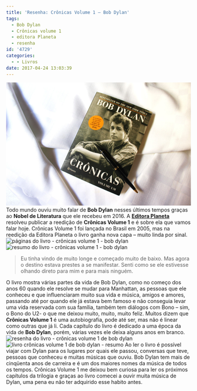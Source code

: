 ```yaml
---
title: 'Resenha: Crônicas Volume 1 – Bob Dylan'
tags:
  - Bob Dylan
  - Crônicas volume 1
  - editora Planeta
  - resenha
id: '4729'
categories:
  - - Livros
date: 2017-04-24 13:03:39
---
```


![Resenha Crônicas Volume 1 – Bob Dylan ](/wp-content/uploads/2017/04/capa-Crônicas-Volume-1-–-Bob-Dylan.jpg) Todo mundo ouviu muito falar de **Bob Dylan** nesses últimos tempos graças ao **Nobel de Literatura** que ele recebeu em 2016. A [**Editora Planeta**](http://www.planetadelivros.com.br/) resolveu publicar a reedição de **Crônicas Volume 1** e é sobre ela que vamos falar hoje. Crônicas Volume 1 foi lançada no Brasil em 2005, mas na reedição da Editora Planeta o livro ganha nova capa – muito linda por sinal. ![páginas do livro - crônicas volume 1 - bob dylan](/wp-content/uploads/2017/04/resenha-crônicas-volume-1-bob-dylan.jpg) ![resumo do livro - crônicas volume 1 - bob dylan](/wp-content/uploads/2017/04/lombada-do-livro-crônicas-volume-I-bob-dylan-1.jpg)

> Eu tinha vindo de muito longe e começado muito de baixo. Mas agora o destino estava prestes a se manifestar. Senti como se ele estivesse olhando direto para mim e para mais ninguém.

O livro mostra várias partes da vida de Bob Dylan, como no começo dos anos 60 quando ele resolve se mudar para Manhattan, as pessoas que ele conheceu e que influenciaram muito sua vida e música, amigos e amores, passando até por quando ele já estava bem famoso e não conseguia levar uma vida reservada com sua família, também tem diálogos com Bono – sim, o Bono do U2- o que me deixou muito, muito, muito feliz. Muitos dizem que **Crônicas Volume 1** é uma autobiografia, pode até ser, mas não é linear como outras que já li. Cada capítulo do livro é dedicado a uma época da vida de **Bob Dylan**, porém, várias vezes ele deixa alguns anos em branco. ![resenha do livro - crônicas volume 1 de bob dylan](/wp-content/uploads/2017/04/contra-capa-do-livro-crônicas-volume-1-de-Bob-Dylan.jpg) ![livro crônicas volume 1 de bob dylan - resumo](/wp-content/uploads/2017/04/resenha-do-livro-crônicas-volume-1-Bob-Dylan.jpg) Ao ler o livro é possível viajar com Dylan para os lugares por quais ele passou, conversas que teve, pessoas que conheceu e muitas músicas que ouviu. Bob Dylan tem mais de cinqüenta anos de carreira e é um dos maiores nomes da música de todos os tempos. Crônicas Volume 1 me deixou bem curiosa para ler os próximos capítulos da trilogia e graças ao livro comecei a ouvir muita música de Dylan, uma pena eu não ter adquirido esse habito antes.
